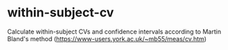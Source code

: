 # within-subject-cv
Calculate within-subject CVs and confidence intervals according to Martin Bland's method (https://www-users.york.ac.uk/~mb55/meas/cv.htm)
